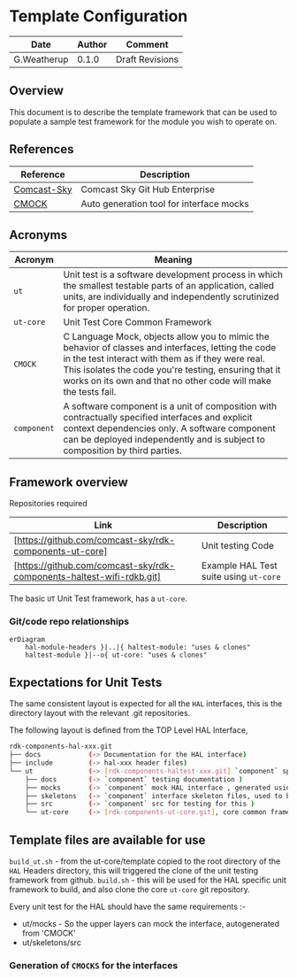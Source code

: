 # Template Configuration

|Date|Author|Comment|
|------|----|--|
|G.Weatherup|0.1.0|Draft Revisions|

## Overview

This document is to describe the template framework that can be used to populate a sample test framework for the module you wish to operate on.

## References

| Reference | Description |
| --- | --- |
| [Comcast-Sky](https://github.com/comcast-sky) | Comcast Sky Git Hub Enterprise |
| [CMOCK](https://github.com/ThrowTheSwitch/CMock) | Auto generation tool for interface mocks|

## Acronyms

| Acronym | Meaning |
| --- | --- |
| `ut` | Unit test is a software development process in which the smallest testable parts of an application, called units, are individually and independently scrutinized for proper operation.|
| `ut-core` | Unit Test Core Common Framework  |
| `CMOCK` | C Language Mock, objects allow you to mimic the behavior of classes and interfaces, letting the code in the test interact with them as if they were real. This isolates the code you're testing, ensuring that it works on its own and that no other code will make the tests fail. |
| `component` | A software component is a unit of composition with contractually specified interfaces and explicit context dependencies only. A software component can be deployed independently and is subject to composition by third parties. |

## Framework overview

Repositories required

|Link|Description|
|----|-----------|
|[https://github.com/comcast-sky/rdk-components-ut-core]| Unit testing Code |
|[https://github.com/comcast-sky/rdk-components-haltest-wifi-rdkb.git]|Example HAL Test suite using `ut-core`|

The basic `UT` Unit Test framework, has a `ut-core`.

### Git/code repo relationships

```mermaid
erDiagram
    hal-module-headers }|..|{ haltest-module: "uses & clones"
    haltest-module }|--o{ ut-core: "uses & clones"
```

## Expectations for Unit Tests

The same consistent layout is expected for all the `HAL` interfaces, this is the directory layout with the relevant .git repositories.

The following layout is defined from the TOP Level HAL Interface, 

```bash
rdk-components-hal-xxx.git
├── docs            (-> Documentation for the HAL interface)
├── include         (-> hal-xxx header files)
└── ut              (-> [rdk-components-haltest-xxx.git] `component` specific unit test )
    ├── docs        (-> `component` testing documentation )
    ├── mocks       (-> `component` mock HAL interface , generated using 'CMOCKS')
    ├── skeletons   (-> `component` interface skeleton files, used to build `linux` )
    ├── src         (-> `component` src for testing for this )
    └── ut-core     (-> [rdk-components-ut-core.git], core common framework )
```

## Template files are available for use

`build_ut.sh` - from the ut-core/template copied to the root directory of the `HAL` Headers directory, this will triggered the clone of the unit testing framework from github.
`build.sh` - this will be used for the HAL specific unit framework to build, and also clone the core `ut-core` git repository.

Every unit test for the HAL should have the same requirements :-

- ut/mocks - So the upper layers can mock the interface, autogenerated from 'CMOCK'
- ut/skeletons/src


### Generation of `CMOCKS` for the interfaces

<style>
red {
    color: red;
    text-shadow: 0 1px 1px rgba(0, 0, 0, 0.2);
}
orange {
    color: orange;
    text-shadow: 0 1px 1px rgba(0, 0, 0, 0.2);
}
green {
    color: green;
    text-shadow: 0 1px 1px rgba(0, 0, 0, 0.2);
}
blue {
    color: blue;
    text-shadow: 0 1px 1px rgba(0, 0, 0, 0.2);
}
redButton {
    color: white;
    border-radius: 4px;
    text-shadow: 0 1px 1px rgba(0, 0, 0, 0.2);
    background: rgb(202, 60, 60); 
}
blueButton {
    color: white;
    border-radius: 4px;
    text-shadow: 0 1px 1px rgba(0, 0, 0, 0.2);
    background: rgb(50,100, 255); 
}
orangeButton {
    color: white;
    border-radius: 4px;
    text-shadow: 0 1px 1px rgba(0, 0, 0, 0.2);
    background: rgb(223, 117, 20); 
}
greenButton {
    color: white;
    border-radius: 4px;
    text-shadow: 0 1px 1px rgba(0, 0, 0, 0.2);
    background: rgb(28, 184, 65); 
}
</style>